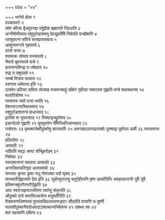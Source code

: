 +++
title = "०४"

+++
भार्गवो होता १  
पञ्चापवर्गः २  
सोमं क्रीत्वा द्वैधमुपनह्य पर्युह्यैकं
ब्रह्मागारे निदधाति ३  
अग्नीषोमीयस्य पशुपुरोडाशमनु देवसूहवींषि
निर्वपति यजप्रैषाणि ४  
प्लाशुकानां सवित्रे सत्यप्रत्यसवाय ५  
आशूनामग्नये
गृहपतये ६  
उत्तरे चरवः ७  
श्यामाकः सोमाय वनस्पतये ८  
नैवारो बृहस्पतये वाचे
९  
हायनानामिन्द्रा य ज्येष्ठाय १०  
रुद्रा य पशुपतये ११  
नाम्बो मित्राय
सत्याय १२  
वरुणाय धर्मपतय इति १३  
उत्तमेन चरित्वा सविता त्वेत्याह
यजमानबाहुं दक्षिणं गृहीत्वा नामाऽस्य गृह्णाति मन्त्रे यथास्थानम्
१४  
मातापित्रोश्च १५  
यस्याश्च जाते राजा भवति १६  
देशस्याऽनवस्थितत्वात्
१७  
पशुपुरोडाशतन्त्रं प्राधान्यात् १८  
इतरेषां वा भूयस्त्वात् १९
स्विष्टकृच्छ्रुतेश्च २०  
इडान्तेऽपो गृह्णाति २१
यूपमुत्तरेण नैमित्तिकीरसम्भवात् २२  
गत्वेतराः २३
पृथक्पात्रेष्वौदुम्बरेषु सारस्वतीः २५
अवगाह्याऽवगाढात्पशोः पुरुषाद्वा पूर्वापरा ऊर्मी २६
स्यन्दमानाः २७  
प्रतिलोमाः २८  
अपयतीः २९  
नदीपतिं सद्याः काष्टं
वोच्छ्रितोढम् ३१  
निवेष्याः ३२  
स्यन्दमानानां स्थावराः प्रत्यातपे
३३  
अन्तरिक्षात्प्रतिगृह्य आतपवर्ष्याः ३४  
सरस्याः कूप्याः प्रुष्वाः मधु
गोरुंल्ब्याः पयो घृतम् ३५  
सरस्वतीर्गृह्णात्यपो देवा इति ३६
जुहोत्युत्तरासु चतुर्गृहीतानि वृष्ण
ऊर्म्यादिभिः स्वाहाकारान्तैः पूर्वैः पूर्वैः
प्रतिमन्त्रमुत्तरैरुत्तरैर्गृह्णाति ३७  
आपः
स्वराजइत्यञ्जलिना सर्वासु संसृजति ३८  
औदुम्बरे पात्रे
समासिञ्चत्येना मधुमतीरिति ३९  
मैत्रावरुणधिष्ण्यस्य
पुरस्तान्निदधात्यनाधृष्टाः
सीदतेति पात्राणि च तूष्णीं पालाशौदुम्बरनैयग्रोधपादाऽश्वत्थान्यभिषेकाय ४१
उक्थ्यः श्वः ४२  
शतं सहस्राणि दक्षिणा ४३  
